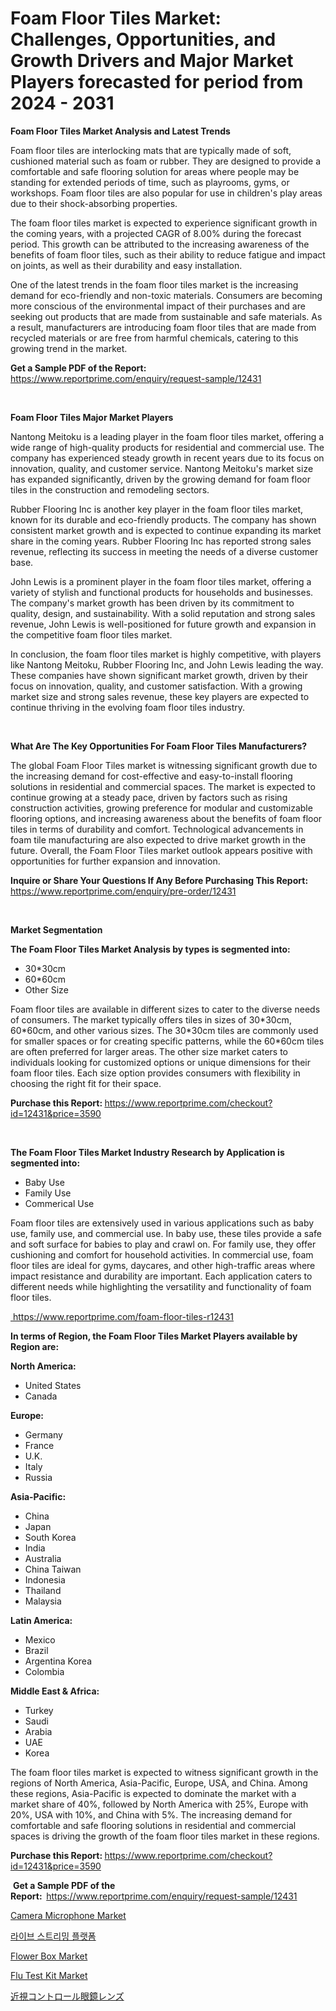<p><h1>Foam Floor Tiles Market: Challenges, Opportunities, and Growth Drivers and Major Market Players forecasted for period from 2024 - 2031</h1></p><p><strong>Foam Floor Tiles Market Analysis and Latest Trends</strong></p>
<p><p>Foam floor tiles are interlocking mats that are typically made of soft, cushioned material such as foam or rubber. They are designed to provide a comfortable and safe flooring solution for areas where people may be standing for extended periods of time, such as playrooms, gyms, or workshops. Foam floor tiles are also popular for use in children's play areas due to their shock-absorbing properties.</p><p>The foam floor tiles market is expected to experience significant growth in the coming years, with a projected CAGR of 8.00% during the forecast period. This growth can be attributed to the increasing awareness of the benefits of foam floor tiles, such as their ability to reduce fatigue and impact on joints, as well as their durability and easy installation.</p><p>One of the latest trends in the foam floor tiles market is the increasing demand for eco-friendly and non-toxic materials. Consumers are becoming more conscious of the environmental impact of their purchases and are seeking out products that are made from sustainable and safe materials. As a result, manufacturers are introducing foam floor tiles that are made from recycled materials or are free from harmful chemicals, catering to this growing trend in the market.</p></p>
<p><strong>Get a Sample PDF of the Report:&nbsp;</strong> <a href="https://www.reportprime.com/enquiry/request-sample/12431">https://www.reportprime.com/enquiry/request-sample/12431</a></p>
<p>&nbsp;</p>
<p><strong>Foam Floor Tiles Major Market Players</strong></p>
<p><p>Nantong Meitoku is a leading player in the foam floor tiles market, offering a wide range of high-quality products for residential and commercial use. The company has experienced steady growth in recent years due to its focus on innovation, quality, and customer service. Nantong Meitoku's market size has expanded significantly, driven by the growing demand for foam floor tiles in the construction and remodeling sectors.</p><p>Rubber Flooring Inc is another key player in the foam floor tiles market, known for its durable and eco-friendly products. The company has shown consistent market growth and is expected to continue expanding its market share in the coming years. Rubber Flooring Inc has reported strong sales revenue, reflecting its success in meeting the needs of a diverse customer base.</p><p>John Lewis is a prominent player in the foam floor tiles market, offering a variety of stylish and functional products for households and businesses. The company's market growth has been driven by its commitment to quality, design, and sustainability. With a solid reputation and strong sales revenue, John Lewis is well-positioned for future growth and expansion in the competitive foam floor tiles market.</p><p>In conclusion, the foam floor tiles market is highly competitive, with players like Nantong Meitoku, Rubber Flooring Inc, and John Lewis leading the way. These companies have shown significant market growth, driven by their focus on innovation, quality, and customer satisfaction. With a growing market size and strong sales revenue, these key players are expected to continue thriving in the evolving foam floor tiles industry.</p></p>
<p>&nbsp;</p>
<p><strong>What Are The Key Opportunities For Foam Floor Tiles Manufacturers?</strong></p>
<p><p>The global Foam Floor Tiles market is witnessing significant growth due to the increasing demand for cost-effective and easy-to-install flooring solutions in residential and commercial spaces. The market is expected to continue growing at a steady pace, driven by factors such as rising construction activities, growing preference for modular and customizable flooring options, and increasing awareness about the benefits of foam floor tiles in terms of durability and comfort. Technological advancements in foam tile manufacturing are also expected to drive market growth in the future. Overall, the Foam Floor Tiles market outlook appears positive with opportunities for further expansion and innovation.</p></p>
<p><strong>Inquire or Share Your Questions If Any Before Purchasing This Report:</strong> <a href="https://www.reportprime.com/enquiry/pre-order/12431">https://www.reportprime.com/enquiry/pre-order/12431</a></p>
<p>&nbsp;</p>
<p><strong>Market Segmentation</strong></p>
<p><strong>The Foam Floor Tiles Market Analysis by types is segmented into:</strong></p>
<p><ul><li>30*30cm</li><li>60*60cm</li><li>Other Size</li></ul></p>
<p><p>Foam floor tiles are available in different sizes to cater to the diverse needs of consumers. The market typically offers tiles in sizes of 30*30cm, 60*60cm, and other various sizes. The 30*30cm tiles are commonly used for smaller spaces or for creating specific patterns, while the 60*60cm tiles are often preferred for larger areas. The other size market caters to individuals looking for customized options or unique dimensions for their foam floor tiles. Each size option provides consumers with flexibility in choosing the right fit for their space.</p></p>
<p><strong>Purchase this Report:&nbsp;</strong><a href="https://www.reportprime.com/checkout?id=12431&price=3590">https://www.reportprime.com/checkout?id=12431&price=3590</a></p>
<p>&nbsp;</p>
<p><strong>The Foam Floor Tiles Market Industry Research by Application is segmented into:</strong></p>
<p><ul><li>Baby Use</li><li>Family Use</li><li>Commerical Use</li></ul></p>
<p><p>Foam floor tiles are extensively used in various applications such as baby use, family use, and commercial use. In baby use, these tiles provide a safe and soft surface for babies to play and crawl on. For family use, they offer cushioning and comfort for household activities. In commercial use, foam floor tiles are ideal for gyms, daycares, and other high-traffic areas where impact resistance and durability are important. Each application caters to different needs while highlighting the versatility and functionality of foam floor tiles.</p></p>
<p><a href="https://www.reportprime.com/foam-floor-tiles-r12431">&nbsp;https://www.reportprime.com/foam-floor-tiles-r12431</a></p>
<p><strong>In terms of Region, the Foam Floor Tiles Market Players available by Region are:</strong></p>
<p>
    <p> <strong> North America: </strong>
        <ul>
            <li>United States</li>
            <li>Canada</li>
        </ul>
        </p> 
    <p> <strong> Europe: </strong>
        <ul>
            <li>Germany</li>
            <li>France</li>
            <li>U.K.</li>
            <li>Italy</li>
            <li>Russia</li>
        </ul>
        </p> 
    <p> <strong> Asia-Pacific: </strong>
        <ul>
            <li>China</li>
            <li>Japan</li>
            <li>South Korea</li>
            <li>India</li>
            <li>Australia</li>
            <li>China Taiwan</li>
            <li>Indonesia</li>
            <li>Thailand</li>
            <li>Malaysia</li>
        </ul>
        </p> 
    <p> <strong> Latin America: </strong>
        <ul>
            <li>Mexico</li>
            <li>Brazil</li>
            <li>Argentina Korea</li>
            <li>Colombia</li>
        </ul>
        </p> 
    <p> <strong> Middle East & Africa: </strong>
        <ul>
            <li>Turkey</li>
            <li>Saudi</li>
            <li>Arabia</li>
            <li>UAE</li>
            <li>Korea</li>
        </ul>
    </p>
    </p>
<p><p>The foam floor tiles market is expected to witness significant growth in the regions of North America, Asia-Pacific, Europe, USA, and China. Among these regions, Asia-Pacific is expected to dominate the market with a market share of 40%, followed by North America with 25%, Europe with 20%, USA with 10%, and China with 5%. The increasing demand for comfortable and safe flooring solutions in residential and commercial spaces is driving the growth of the foam floor tiles market in these regions.</p></p>
<p><strong>Purchase this Report: </strong><a href="https://www.reportprime.com/checkout?id=12431&price=3590">https://www.reportprime.com/checkout?id=12431&price=3590</a></p>
<p>&nbsp;<strong>Get a Sample PDF of the Report:&nbsp;&nbsp;</strong><a href="https://www.reportprime.com/enquiry/request-sample/12431">https://www.reportprime.com/enquiry/request-sample/12431</a></p>
<p><strong></strong></p>
<p><p><a href="https://issuu.com/reportprime-2/docs/camera-microphone-market-size-2030.pptx">Camera Microphone Market</a></p><p><a href="https://github.com/vsn7qpua81q/Market-Research-Report-List-2/blob/main/101955568096.md">라이브 스트리밍 플랫폼</a></p><p><a href="https://github.com/sonuprakash1/Market-Research-Report-List-2/blob/main/flower-box-market.md">Flower Box Market</a></p><p><a href="https://github.com/Whitneyboyettebo9kiw7yr13/Market-Research-Report-List-2/blob/main/flu-test-kit-market.md">Flu Test Kit Market</a></p><p><a href="https://github.com/adcxff01450218/Market-Research-Report-List-2/blob/main/847081570514.md">近視コントロール眼鏡レンズ</a></p></p>